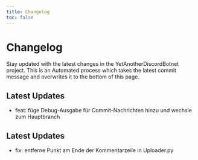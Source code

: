 ```yaml
---
title: Changelog
toc: false
---
```


# Changelog

Stay updated with the latest changes in the YetAnotherDiscordBotnet project.
This is an Automated process which takes the latest commit message and overwrites it to the bottom of this page.

## Latest Updates

- feat: füge Debug-Ausgabe für Commit-Nachrichten hinzu und wechsle zum Hauptbranch

## Latest Updates

- fix: entferne Punkt am Ende der Kommentarzeile in Uploader.py

